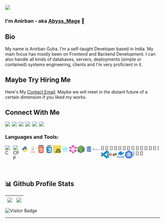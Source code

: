 <img src="assets/svg/header_en.svg"></img>

### I'm Anirban - aka [Abyss_Mage](https://www.google.com/search?q=Abyss_Mage) 👋

## Bio
My name is Anirban Guha. I'm a self-taught Developer based in India. My main focus has mostly been on Frontend and Backend Development. I can also handle all kinds of databases, servers, deployments (simple or contained) systems engineering, clients and I'm very proficient in it.

## Maybe Try Hiring Me
Here's My [Contact Email][gmail]. Maybe we will meet in the distant future of a certain dimension if you liked my works.

## Connect With Me
[<img align="left" width="22px" src="https://cdn.jsdelivr.net/npm/simple-icons@v3/icons/gmail.svg" />][gmail]
[<img align="left" width="22px" src="https://cdn.jsdelivr.net/npm/simple-icons@v3/icons/discord.svg" />][discord]
[<img align="left" width="22px" src="https://cdn.jsdelivr.net/npm/simple-icons@v3/icons/spotify.svg" />][spotify]
[<img align="left" width="22px" src="https://cdn.jsdelivr.net/npm/simple-icons@v3/icons/steam.svg" />][steam]
[<img align="left" width="22px" src="https://cdn.jsdelivr.net/npm/simple-icons@v3/icons/twitch.svg" />][twitch]
[<img align="left" width="22px" src="https://cdn.jsdelivr.net/npm/simple-icons@3.13.0/icons/origin.svg" />][origin]

<br />

### Languages and Tools:

[<img align="left" alt="C" width="26px" src="https://upload.wikimedia.org/wikipedia/commons/thumb/1/18/C_Programming_Language.svg/1200px-C_Programming_Language.svg.png" />]
[<img align="left" alt="CPP" width="26px" src="https://upload.wikimedia.org/wikipedia/commons/1/18/ISO_C%2B%2B_Logo.svg" />]
[<img align="left" alt="Python" width="26px" src="https://raw.githubusercontent.com/github/explore/80688e429a7d4ef2fca1e82350fe8e3517d3494d/topics/python/python.png" />]
[<img align="left" alt="Java" width="26px" src="https://raw.githubusercontent.com/github/explore/80688e429a7d4ef2fca1e82350fe8e3517d3494d/topics/java/java.png" />]
[<img align="left" alt="HTML5" width="26px" src="https://raw.githubusercontent.com/github/explore/80688e429a7d4ef2fca1e82350fe8e3517d3494d/topics/html/html.png" />]
[<img align="left" alt="CSS3" width="26px" src="https://raw.githubusercontent.com/github/explore/80688e429a7d4ef2fca1e82350fe8e3517d3494d/topics/css/css.png" />]
[<img align="left" alt="JavaScript" width="26px" src="https://raw.githubusercontent.com/github/explore/80688e429a7d4ef2fca1e82350fe8e3517d3494d/topics/javascript/javascript.png" />]
[<img align="left" alt="React" width="26px" src="https://raw.githubusercontent.com/github/explore/80688e429a7d4ef2fca1e82350fe8e3517d3494d/topics/react/react.png" />]
[<img align="left" alt="GraphQL" width="26px" src="https://raw.githubusercontent.com/github/explore/80688e429a7d4ef2fca1e82350fe8e3517d3494d/topics/graphql/graphql.png" />]
[<img align="left" alt="Node.js" width="26px" src="https://raw.githubusercontent.com/github/explore/80688e429a7d4ef2fca1e82350fe8e3517d3494d/topics/nodejs/nodejs.png" />]
[<img align="left" alt="SQL" width="26px" src="https://raw.githubusercontent.com/github/explore/80688e429a7d4ef2fca1e82350fe8e3517d3494d/topics/sql/sql.png" />]
[<img align="left" alt="MongoDB" width="26px" src="https://raw.githubusercontent.com/github/explore/80688e429a7d4ef2fca1e82350fe8e3517d3494d/topics/mongodb/mongodb.png" />]
[<img align="left" alt="Visual Studio Code" width="26px" src="https://raw.githubusercontent.com/github/explore/80688e429a7d4ef2fca1e82350fe8e3517d3494d/topics/visual-studio-code/visual-studio-code.png" />]
[<img align="left" alt="Git" width="26px" src="https://raw.githubusercontent.com/github/explore/80688e429a7d4ef2fca1e82350fe8e3517d3494d/topics/git/git.png" />]
[<img align="left" alt="Git" width="26px" src="https://raw.githubusercontent.com/github/explore/80688e429a7d4ef2fca1e82350fe8e3517d3494d/topics/docker/docker.png" />]
[<img align="left" alt="Git" width="26px" src="https://raw.githubusercontent.com/github/explore/80688e429a7d4ef2fca1e82350fe8e3517d3494d/topics/kubernetes/kubernetes.png" />]

<br />
<br />

## :bar_chart: Github Profile Stats

| <img align="center" src="https://github-readme-stats.vercel.app/api?username=Abyss-Mage&show_icons=true&include_all_commits=true&theme=buefy&hide_border=true" /></a> | <img align="center" src="https://github-readme-stats.vercel.app/api/top-langs/?username=Abyss-Mage&layout=compact&theme=buefy&hide_border=true" /></a> |
| ------------- | ------------- |

![Visitor Badge](https://visitor-badge.laobi.icu/badge?page_id=Abyss-Mage)

---


[gmail]: mailto:guhaanirban01@gmail.com
[github]: https://github.com/Abyss-Mage
[spotify]: https://open.spotify.com/user/31l5ivju2dliomrara5ukd2blf7q
[steam]: https://steamcommunity.com/id/Abyss_Mage/
[twitch]: https://www.twitch.tv/abyss_mage001
[sololearn]: https://www.sololearn.com/profile/7861416
[discord]: Abyss_Mage#8198
[origin]: Abyss_Mage
